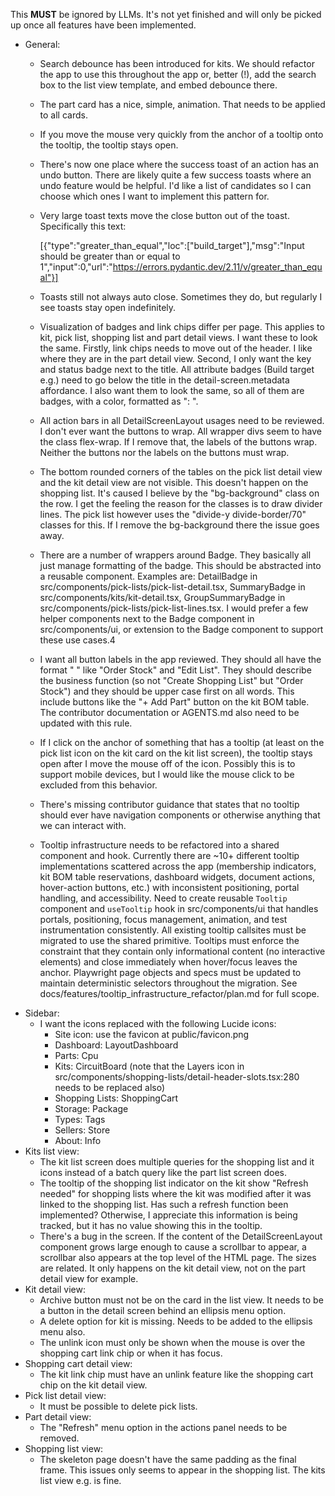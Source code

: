 This **MUST** be ignored by LLMs. It's not yet finished and will only be picked up once all features have been implemented.

- General:
  - Search debounce has been introduced for kits. We should refactor the app to use this throughout the app or, better (!), add the search box to the list view template, and embed debounce there.
  - The part card has a nice, simple, animation. That needs to be applied to all cards.
  - If you move the mouse very quickly from the anchor of a tooltip onto the tooltip, the tooltip stays open.
  - There's now one place where the success toast of an action has an undo button. There are likely quite a few success toasts where an undo feature would be helpful. I'd like a list of candidates so I can choose which ones I want to implement this pattern for.
  - Very large toast texts move the close button out of the toast. Specifically this text:

    [{"type":"greater_than_equal","loc":["build_target"],"msg":"Input should be greater than or equal to 1","input":0,"url":"https://errors.pydantic.dev/2.11/v/greater_than_equal"}]
  - Toasts still not always auto close. Sometimes they do, but regularly I see toasts stay open indefinitely.
  - Visualization of badges and link chips differ per page. This applies to kit, pick list, shopping list and part detail views. I want these to look the same. Firstly, link chips needs to move out of the header. I like where they are in the part detail view. Second, I only want the key and status badge next to the title. All attribute badges (Build target e.g.) need to go below the title in the detail-screen.metadata affordance. I also want them to look the same, so all of them are badges, with a color, formatted as "<key>: <value>".
  - All action bars in all DetailScreenLayout usages need to be reviewed. I don't ever want the buttons to wrap. All wrapper divs seem to have the class flex-wrap. If I remove that, the labels of the buttons wrap. Neither the buttons nor the labels on the buttons must wrap.
  - The bottom rounded corners of the tables on the pick list detail view and the kit detail view are not visible. This doesn't happen on the shopping list. It's caused I believe by the "bg-background" class on the row. I get the feeling the reason for the classes is to draw divider lines. The pick list however uses the "divide-y divide-border/70" classes for this. If I remove the bg-background there the issue goes away.
  - There are a number of wrappers around Badge. They basically all just manage formatting of the badge. This should be abstracted into a reusable component. Examples are: DetailBadge in src/components/pick-lists/pick-list-detail.tsx, SummaryBadge in src/components/kits/kit-detail.tsx, GroupSummaryBadge in src/components/pick-lists/pick-list-lines.tsx. I would prefer a few helper components next to the Badge component in src/components/ui, or extension to the Badge component to support these use cases.4
  - I want all button labels in the app reviewed. They should all have the format "<verb> <noun>" like "Order Stock" and "Edit List". They should describe the business function (so not "Create Shopping List" but "Order Stock") and they should be upper case first on all words. This include buttons like the "+ Add Part" button on the kit BOM table. The contributor documentation or AGENTS.md also need to be updated with this rule.
  - If I click on the anchor of something that has a tooltip (at least on the pick list icon on the kit card on the kit list screen), the tooltip stays open after I move the mouse off of the icon. Possibly this is to support mobile devices, but I would like the mouse click to be excluded from this behavior.
  - There's missing contributor guidance that states that no tooltip should ever have navigation components or otherwise anything that we can interact with.
  - Tooltip infrastructure needs to be refactored into a shared component and hook. Currently there are ~10+ different tooltip implementations scattered across the app (membership indicators, kit BOM table reservations, dashboard widgets, document actions, hover-action buttons, etc.) with inconsistent positioning, portal handling, and accessibility. Need to create reusable `Tooltip` component and `useTooltip` hook in src/components/ui that handles portals, positioning, focus management, animation, and test instrumentation consistently. All existing tooltip callsites must be migrated to use the shared primitive. Tooltips must enforce the constraint that they contain only informational content (no interactive elements) and close immediately when hover/focus leaves the anchor. Playwright page objects and specs must be updated to maintain deterministic selectors throughout the migration. See docs/features/tooltip_infrastructure_refactor/plan.md for full scope.
- Sidebar:
  - I want the icons replaced with the following Lucide icons:
    - Site icon: use the favicon at public/favicon.png
    - Dashboard: LayoutDashboard
    - Parts: Cpu
    - Kits: CircuitBoard (note that the Layers icon in src/components/shopping-lists/detail-header-slots.tsx:280 needs to be replaced also)
    - Shopping Lists: ShoppingCart
    - Storage: Package
    - Types: Tags
    - Sellers: Store
    - About: Info
- Kits list view:
  - The kit list screen does multiple queries for the shopping list and it icons instead of a batch query like the part list screen does.
  - The tooltip of the shopping list indicator on the kit show "Refresh needed" for shopping lists where the kit was modified after it was linked to the shopping list. Has such a refresh function been implemented? Otherwise, I appreciate this information is being tracked, but it has no value showing this in the tooltip.
  - There's a bug in the screen. If the content of the DetailScreenLayout component grows large enough to cause a scrollbar to appear, a scrollbar also appears at the top level of the HTML page. The sizes are related. It only happens on the kit detail view, not on the part detail view for example.
- Kit detail view:
  - Archive button must not be on the card in the list view. It needs to be a button in the detail screen behind an ellipsis menu option.
  - A delete option for kit is missing. Needs to be added to the ellipsis menu also.
  - The unlink icon must only be shown when the mouse is over the shopping cart link chip or when it has focus.
- Shopping cart detail view:
  - The kit link chip must have an unlink feature like the shopping cart chip on the kit detail view.
- Pick list detail view:
  - It must be possible to delete pick lists.
- Part detail view:
  - The "Refresh" menu option in the actions panel needs to be removed.
- Shopping list view:
  - The skeleton page doesn't have the same padding as the final frame. This issues only seems to appear in the shopping list. The kits list view e.g. is fine.